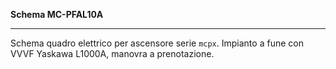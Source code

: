 __Schema MC-PFAL10A__

---

Schema quadro elettrico per ascensore serie `mcpx`. Impianto a fune con VVVF Yaskawa L1000A, manovra a prenotazione.
